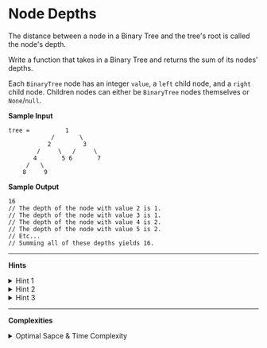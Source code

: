# Node Depths

The distance between a node in a Binary Tree and the tree's root is called the node's depth.

Write a function that takes in a Binary Tree and returns the sum of its nodes' depths.

Each `BinaryTree` node has an integer `value`, a `left` child node, and a `right` child node. Children nodes can either be `BinaryTree` nodes themselves or `None`/`null`.


**Sample Input**
```
tree =          1
            /       \
           2         3
        /     \   /     \
       4       5 6       7
     /   \
    8     9
```

**Sample Output**
```
16
// The depth of the node with value 2 is 1.
// The depth of the node with value 3 is 1.
// The depth of the node with value 4 is 2.
// The depth of the node with value 5 is 2.
// Etc...
// Summing all of these depths yields 16.
```

---

**Hints**
<details>
    <summary>Hint 1</summary>

    As obvious as it may seem, to solve this question, you'll have to figure out
    how to compute the depth of any given node; once you know how to do that, you
    can compute all of the depths and add them up to obtain the desired output.
</details>

<details>
    <summary>Hint 2</summary>

    To compute the depth of a given node, you need information about its position
    in the tree. Can you pass this information down from the node's parent?
</details>

<details>
    <summary>Hint 3</summary>

    The depth of any node in the tree is equal to the depth of its parent node
    plus 1. By starting at the root node whose depth is 0, you can pass down to
    every node in the tree its respective depth, and you can implement the
    algorithm that does this and that sums up of the depths either recursively or
    iteratively.
</details>

---

**Complexities**
<details>
    <summary>Optimal Sapce & Time Complexity</summary>

    Average case: when the tree is balanced O(n) time | O(h) space - where n is
    the number of nodes in the Binary Tree and h is the height of the Binary Tree
</details>
